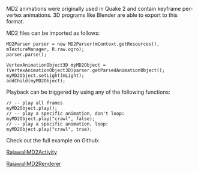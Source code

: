 MD2 animations were originally used in Quake 2 and contain keyframe per-vertex animations. 3D programs like Blender are able to export to this format.

MD2 files can be imported as follows:
```
MD2Parser parser = new MD2Parser(mContext.getResources(), mTextureManager, R.raw.ogro);
parser.parse();

VertexAnimationObject3D myMD2Object = (VertexAnimationObject3D)parser.getParsedAnimationObject();
myMD2Object.setLight(mLight);
addChild(myMD2Object);
```
Playback can be triggered by using any of the following functions:
```
// -- play all frames
myMD2Object.play();
// -- play a specific animation, don't loop:
myMD2Object.play("crawl", false);
// -- play a specific animation, loop:
myMD2Object.play("crawl", true);
```
Check out the full example on Github:

[RajawaliMD2Activity](https://github.com/MasDennis/RajawaliExamples/blob/master/src/com/monyetmabuk/rajawali/tutorials/RajawaliMD2Activity.java)

[RajawaliMD2Renderer](https://github.com/MasDennis/RajawaliExamples/blob/master/src/com/monyetmabuk/rajawali/tutorials/RajawaliMD2Renderer.java)
